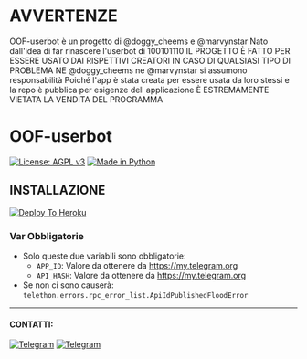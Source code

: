 # AVVERTENZE
OOF-userbot è un progetto di @doggy_cheems e @marvynstar
Nato dall'idea di far rinascere l'userbot di 100101110 
IL PROGETTO È FATTO PER ESSERE USATO DAI RISPETTIVI CREATORI
IN CASO DI QUALSIASI TIPO DI PROBLEMA NE @doggy_cheems ne @marvynstar si assumono responsabilità 
Poiché l'app è stata creata per essere usata da loro stessi e la repo è pubblica per esigenze dell applicazione
È ESTREMAMENTE VIETATA LA VENDITA DEL PROGRAMMA

# OOF-userbot

[![License: AGPL v3](https://img.shields.io/badge/License-AGPL%20v3-green.svg)](https://www.gnu.org/licenses/agpl-3.0)
[![Made in Python](https://img.shields.io/badge/Made%20in-python-red.svg)](https://www.python.org/)

## INSTALLAZIONE

[![Deploy To Heroku](https://www.herokucdn.com/deploy/button.svg)](https://heroku.com/deploy)

### Var Obbligatorie

- Solo queste due variabili sono obbligatorie:
  - `APP_ID`: Valore da ottenere da <https://my.telegram.org>
  - `API_HASH`: Valore da ottenere da <https://my.telegram.org>
- Se non ci sono causerà: `telethon.errors.rpc_error_list.ApiIdPublishedFloodError`

***

#### CONTATTI:

[![Telegram](https://img.shields.io/badge/TG-%20@doggy-orange.svg)](https://t.me/doggy_cheems)
[![Telegram](https://img.shields.io/badge/TG-%20@MARVYN-orange.svg)](https://t.me/MarvynSTAR)
